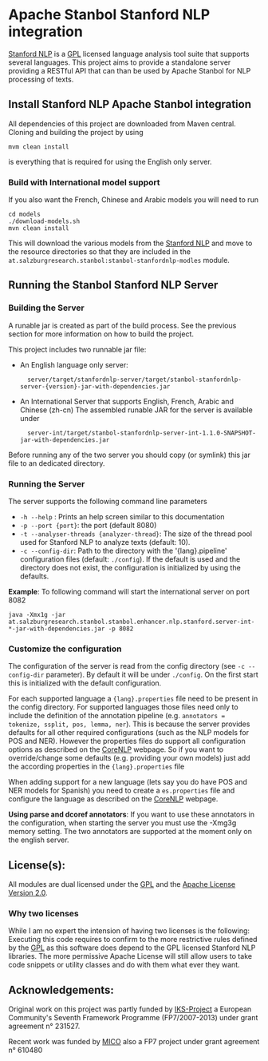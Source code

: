 Apache Stanbol Stanford NLP integration
================

[Stanford NLP](http://www-nlp.stanford.edu/) is a [GPL](http://www.fsf.org/licenses/gpl.html) licensed language analysis tool suite that supports several languages. This project aims to provide a standalone server providing a RESTful API that can than be used by Apache Stanbol for NLP processing of texts.

## Install Stanford NLP Apache Stanbol integration

All dependencies of this project are downloaded from Maven central. Cloning and building the project by using 

    mvm clean install
    
is everything that is required for using the English only server.

### Build with International model support

If you also want the French, Chinese and Arabic models you will need to run

    cd models
    ./download-models.sh
    mvn clean install
    
This will download the various models from the [Stanford NLP](http://www-nlp.stanford.edu/) and move to the resource directories so that they are included in the `at.salzburgresearch.stanbol:stanbol-stanfordnlp-modles` module.


## Running the Stanbol Stanford NLP Server

### Building the Server

A runable jar is created as part of the build process. See the previous section for more information on how to build the project. 

This project includes two runnable jar file:

* An English language only server: 

        server/target/stanfordnlp-server/target/stanbol-stanfordnlp-server-{version}-jar-with-dependencies.jar

* An International Server that supports English, French, Arabic and Chinese (zh-cn)
 The assembled runable JAR for the server is available under

        server-int/target/stanbol-stanfordnlp-server-int-1.1.0-SNAPSHOT-jar-with-dependencies.jar
    

Before running any of the two server you should copy (or symlink) this jar file to an dedicated directory.

### Running the Server

The server supports the following command line parameters

* `-h --help` : Prints an help screen similar to this documentation
* `-p --port {port}`: the port (default 8080)
* `-t --analyser-threads {analyzer-thread}`: The size of the thread pool used for Stanford NLP to analyze texts (default: 10).
* `-c --config-dir`: Path to the directory with the '{lang}.pipeline' configuration files (default: `./config`). If the default is used and the directory does not exist, the configuration is initialized by using the defaults.

__Example__: To following command will start the international server on port 8082

    java -Xmx1g -jar at.salzburgresearch.stanbol.stanbol.enhancer.nlp.stanford.server-int-*-jar-with-dependencies.jar -p 8082

### Customize the configuration

The configuration of the server is read from the config directory (see `-c --config-dir` parameter). By default it will be under `./config`. On the first start this is initialized with the default configuration.

For each supported language a `{lang}.properties` file need to be present in the config directory. For supported languages those files need only to include the definition of the annotation pipeline (e.g. `annotators = tokenize, ssplit, pos, lemma, ner`). This is because the server provides defaults for all other required configurations (such as the NLP models for POS and NER). However the properties files do support all configuration options as described on the [CoreNLP](http://www-nlp.stanford.edu/software/corenlp.shtml) webpage. So if you want to override/change some defaults (e.g. providing your own models) just add the according properties in the `{lang}.properties` file

When adding support for a new language (lets say you do have POS and NER models for Spanish) you need to create a `es.properties` file and configure the language as described on the [CoreNLP](http://www-nlp.stanford.edu/software/corenlp.shtml) webpage.

__Using parse and dcoref annotators__: If you want to use these annotators in the configuration, when starting the server you must use the -Xmg3g memory setting. The two annotators are supported at the moment only on the english server.


License(s):
-----------

All modules are dual licensed under the [GPL](http://www.fsf.org/licenses/gpl.html) and the [Apache License Version 2.0](LICENSE).

### Why two licenses

While I am no expert the intension of having two licenses is the following: Executing this code requires to confirm to the more restrictive rules defined by the [GPL](http://www.fsf.org/licenses/gpl.html) as this software does depend to the GPL licensed Stanford NLP libraries. The more permissive Apache License will still allow users to take code snippets or utility classes and do with them what ever they want.

Acknowledgements:
-----------------

Original work on this project was partly funded by [IKS-Project](http://iks-project.eu/) a European Community's Seventh Framework Programme (FP7/2007-2013) under grant agreement n° 231527.

Recent work was funded by [MICO](http://www.mico-project.eu/) also a FP7 project under grant agreement n° 610480

